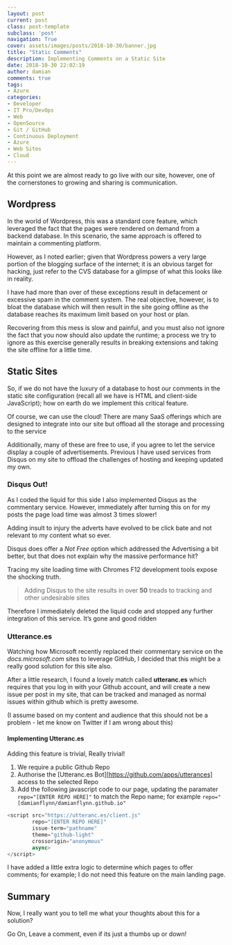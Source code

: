 ```yaml
---
layout: post
current: post
class: post-template
subclass: 'post'
navigation: True
cover: assets/images/posts/2018-10-30/banner.jpg
title: "Static Comments"
description: Implementing Comments on a Static Site
date: 2018-10-30 22:02:19
author: damian
comments: true
tags:
- Azure
categories:
- Developer
- IT Pro/DevOps
- Web
- OpenSource
- Git / GitHub
- Continuous Deployment
- Azure
- Web Sites
- Cloud
---
```


At this point we are almost ready to go live with our site, however, one of the cornerstones to growing and sharing is communication. 

## Wordpress

In the world of Wordpress, this was a standard core feature, which leveraged the fact that the pages were rendered on demand from a backend database. In this scenario, the same approach is offered to maintain a commenting platform. 

However, as I noted earlier; given that Wordpress powers a very large portion of the blogging surface of the internet; it is an obvious target for hacking, just refer to the CVS database for a glimpse of what this looks like in reality. 

I have had more than over of these exceptions result in defacement or excessive spam in the comment system. The real objective, however, is to bloat the database which will then result in the site going offline as the database reaches its maximum limit based on your host or plan. 

Recovering from this mess is slow and painful, and you must also not ignore the fact that you now should also update the runtime; a process we try to ignore as this exercise generally results in breaking extensions and taking the site offline for a little time. 

## Static Sites

So, if we do not have the luxury of a database to host our comments in the static site configuration (recall all we have is HTML and client-side JavaScript); how on earth do we implement this critical feature. 

Of course, we can use the cloud! There are many SaaS offerings which are designed to integrate into our site but offload all the storage and processing to the service

Additionally, many of these are free to use, if you agree to let the service display a couple of advertisements. Previous I have used services from Disqus on my site to offload the challenges of hosting and keeping updated my own. 

### Disqus Out!

As I coded the liquid for this side I also implemented Disqus as the commentary service. However, immediately after turning this on for my posts the page load time was almost 3 times slower!  

Adding insult to injury the adverts have evolved to be click bate and not relevant to my content what so ever. 

Disqus does offer a *Not Free* option which addressed the Advertising a bit better, but that does not explain why the massive performance hit?

Tracing my site loading time with Chromes F12 development tools expose the shocking truth. 

> Adding Disqus to the site results in over **50** treads to tracking and other undesirable sites 

Therefore I immediately deleted the liquid code and stopped any further integration of this service. It’s gone and good ridden

### Utterance.es

Watching how Microsoft recently replaced their commentary service on the *docs.microsoft.com* sites to leverage GitHub, I decided that this might be a really good solution for this site also.

After a little research, I found a lovely match called **utteranc.es** which requires that you log in with your Github account, and will create a new issue per post in my site, that can be tracked and managed as normal issues within github which is pretty awesome. 

(I assume based on my content and audience that this should not be a problem - let me know on Twitter if I am wrong about this)

#### Implementing Utteranc.es

Adding this feature is trivial, Really trivial!

1. We require a public Github Repo
2. Authorise the [Utteranc.es Bot][https://github.com/apps/utterances] access to the selected Repo
3. Add the following javascript code to our page, updating the paramater `repo="[ENTER REPO HERE]"` to match the Repo name; for example `repo="[damianflynn/damianflynn.github.io"`

```javascript
<script src="https://utteranc.es/client.js"
        repo="[ENTER REPO HERE]"
        issue-term="pathname"
        theme="github-light"
        crossorigin="anonymous"
        async>
</script>
```

I have added a little extra logic to determine which pages to offer comments; for example; I do not need this feature on the main landing page.

## Summary

Now, I really want you to tell me what your thoughts about this for a solution? 

Go On, Leave a comment, even if its just a thumbs up or down!

